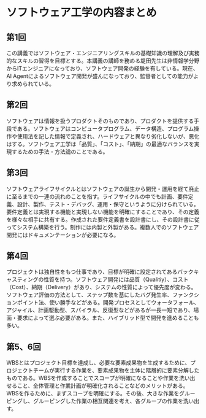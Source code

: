 # ソフトウェア工学の内容まとめ
## 第1回
この講義ではソフトウェア・エンジニアリングスキルの基礎知識の理解及び実務的なスキルの習得を目標とする。本講義の講師を務める堤田先生は非情報学分野からITエンジニアになっており、ソフトウェア開発の経験を有している。現在、AI Agentによるソフトウェア開発が盛んになっており、監督者としての能力がより求められている。
## 第2回
ソフトウェアは情報を扱うプロダクトそのものであり、プロダクトを提供する手段である。ソフトウェアはコンピュータプログラム、データ構造、プログラム操作や使用法を記した情報で定義され、ハードウェアと異なり劣化しないが、悪化はする。ソフトウェア工学は「品質」、「コスト」、「納期」の最適なバランスを実現するための手法・方法論のことである。
## 第3回
ソフトウェアライフサイクルとはソフトウェアの誕生から開発・運用を経て廃止に至るまでの一連の流れのことを指す。ライフサイクルの中でも計画、要件定義、設計、製作、テスト・デバッグ、運用・保守というように分けられている。要件定義とは実現する機能と実現しない機能を明確にすることであり、その定義を様々な相手に共有する。作成された要件定義書を設計書にし、その設計書に従ってシステム構築を行う。制作には内製と外製がある。複数人でのソフトウェア開発にはドキュメンテーションが必要になる。
## 第4回
プロジェクトは独自性をもつ仕事であり、目標が明確に設定されてあるバックキャスティングの性質を持つ。ソフトウェア開発には品質（Qualitiy）、コスト（Cost）、納期（Delivery）があり、システムの性質によって優先度が変わる。ソフトウェア評価の方法として、ステップ数を基にしたバグ発生率、ファンクションポイント法、使い勝手などがある。開発プロセスとしてウォータフォール、アジャイル、計画駆動型、スパイラル、反復型などがあるが一長一短であり、場面・要求によって選ぶ必要がある。また、ハイブリッド型で開発を進めることも多い。
## 第5、6回
WBSとはプロジェクト目標を達成し、必要な要素成果物を生成するために、プロジェクトチームが実行する作業を、要素成果物を主体に階層的に要素分解したものである。WBSを作成することでスコープが明確になることや作業を洗い出せること、全体管理と作業計画が明確化されることなどのメリットがある。WBSを作るために、まずスコープを明確にする。その後、大きな作業をグルーピングし、グルーピングした作業の相互関連を考え、各グループの作業を洗い出す。